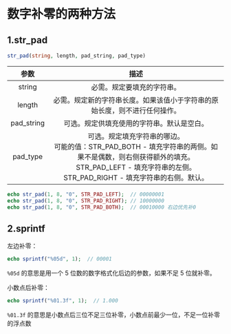 # 数字补零的两种方法

## 1.str_pad

```php
str_pad(string, length, pad_string, pad_type)
```

| 参数 | 描述 |
| :--: | :--: |
| string | 必需。规定要填充的字符串。 |
| length | 必需。规定新的字符串长度。如果该值小于字符串的原始长度，则不进行任何操作。 |
| pad_string | 可选。规定供填充使用的字符串。默认是空白。 |
| pad_type | 可选。规定填充字符串的哪边。<br/>可能的值：STR_PAD_BOTH - 填充字符串的两侧。如果不是偶数，则右侧获得额外的填充。<br/>STR_PAD_LEFT - 填充字符串的左侧。<br/>STR_PAD_RIGHT - 填充字符串的右侧。默认。 |

```php
echo str_pad(1, 8, "0", STR_PAD_LEFT);  // 00000001
echo str_pad(1, 8, "0", STR_PAD_RIGHT); // 10000000
echo str_pad(1, 8, "0", STR_PAD_BOTH);  // 00010000 右边优先补0
```

## 2.sprintf

左边补零：

```php
echo sprintf("%05d", 1);  // 00001
```

`%05d` 的意思是用一个 5 位数的数字格式化后边的参数，如果不足 5 位就补零。

小数点后补零：

```php
echo sprintf("%01.3f", 1);  // 1.000
```

`%01.3f` 的意思是小数点后三位不足三位补零，小数点前最少一位，不足一位补零的浮点数